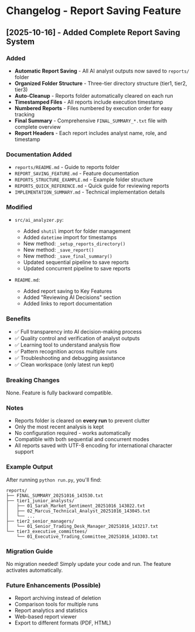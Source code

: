 # Changelog - Report Saving Feature

## [2025-10-16] - Added Complete Report Saving System

### Added

- **Automatic Report Saving** - All AI analyst outputs now saved to `reports/` folder
- **Organized Folder Structure** - Three-tier directory structure (tier1, tier2, tier3)
- **Auto-Cleanup** - Reports folder automatically cleared on each run
- **Timestamped Files** - All reports include execution timestamp
- **Numbered Reports** - Files numbered by execution order for easy tracking
- **Final Summary** - Comprehensive `FINAL_SUMMARY_*.txt` file with complete overview
- **Report Headers** - Each report includes analyst name, role, and timestamp

### Documentation Added

- `reports/README.md` - Guide to reports folder
- `REPORT_SAVING_FEATURE.md` - Feature documentation
- `REPORTS_STRUCTURE_EXAMPLE.md` - Example folder structure
- `REPORTS_QUICK_REFERENCE.md` - Quick guide for reviewing reports
- `IMPLEMENTATION_SUMMARY.md` - Technical implementation details

### Modified

- `src/ai_analyzer.py`:
  - Added `shutil` import for folder management
  - Added `datetime` import for timestamps
  - New method: `_setup_reports_directory()`
  - New method: `_save_report()`
  - New method: `_save_final_summary()`
  - Updated sequential pipeline to save reports
  - Updated concurrent pipeline to save reports
  
- `README.md`:
  - Added report saving to Key Features
  - Added "Reviewing AI Decisions" section
  - Added links to report documentation

### Benefits

- ✅ Full transparency into AI decision-making process
- ✅ Quality control and verification of analyst outputs
- ✅ Learning tool to understand analysis flow
- ✅ Pattern recognition across multiple runs
- ✅ Troubleshooting and debugging assistance
- ✅ Clean workspace (only latest run kept)

### Breaking Changes

None. Feature is fully backward compatible.

### Notes

- Reports folder is cleared on **every run** to prevent clutter
- Only the most recent analysis is kept
- No configuration required - works automatically
- Compatible with both sequential and concurrent modes
- All reports saved with UTF-8 encoding for international character support

### Example Output

After running `python run.py`, you'll find:

```
reports/
├── FINAL_SUMMARY_20251016_143530.txt
├── tier1_junior_analysts/
│   ├── 01_Sarah_Market_Sentiment_20251016_143022.txt
│   ├── 02_Marcus_Technical_Analyst_20251016_143045.txt
│   └── ...
├── tier2_senior_managers/
│   └── 01_Senior_Trading_Desk_Manager_20251016_143217.txt
└── tier3_executive_committees/
    └── 01_Executive_Trading_Committee_20251016_143303.txt
```

### Migration Guide

No migration needed! Simply update your code and run. The feature activates automatically.

### Future Enhancements (Possible)

- Report archiving instead of deletion
- Comparison tools for multiple runs
- Report analytics and statistics
- Web-based report viewer
- Export to different formats (PDF, HTML)
